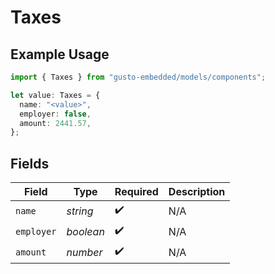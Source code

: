 # Taxes

## Example Usage

```typescript
import { Taxes } from "gusto-embedded/models/components";

let value: Taxes = {
  name: "<value>",
  employer: false,
  amount: 2441.57,
};
```

## Fields

| Field              | Type               | Required           | Description        |
| ------------------ | ------------------ | ------------------ | ------------------ |
| `name`             | *string*           | :heavy_check_mark: | N/A                |
| `employer`         | *boolean*          | :heavy_check_mark: | N/A                |
| `amount`           | *number*           | :heavy_check_mark: | N/A                |